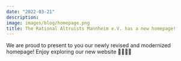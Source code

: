 ```yaml
---
date: "2022-03-21"
description: 
image: images/blog/homepage.png
title: The Rational Altruists Mannheim e.V. has a new homepage!
---
```


We are proud to present to you our newly revised and modernized homepage! Enjoy exploring our new website 👩‍💻👨‍💻